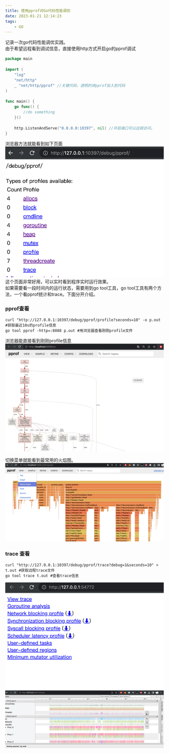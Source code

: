 ```yaml
---
title: 使用pprof对Go代码性能调优
date: 2023-01-21 12:14:23
tags:
    - GO
---
```

记录一次go代码性能调优实践。  
由于希望远程看到调试信息，直接使用http方式开启go的pprof调试
```Go
package main

import (
    "log"
    "net/http"
    _ "net/http/pprof" //关键代码，透明的讲pprof加入到代码
)

func main() {
    go func() {
        //do something
    }()

    http.ListenAndServe("0.0.0.0:10397", nil) //开启端口可以远程访问。
}
```
浏览器方法就能看到如下页面
![pprof](Go代码性能调优/pprof.png)
这个页面非常好用，可以实时看到程序实时运行效果。  
如果需要看一段时间内的运行状态，需要用到go tool工具，go tool工具有两个方法，一个看pprof统计和trace。下面分开介绍。  
### pprof查看
```shell
curl "http://127.0.0.1:10397/debug/pprof/profile?seconds=10" -o p.out #获取最近10s的profile信息
go tool pprof -http=:8088 p.out #用浏览器查看刚刚profile文件
```
浏览器能直接看到刚刚profile信息
![profile信息](Go代码性能调优/profile1.png)

切换菜单就能看到最常用的火焰图。
![火焰图](Go代码性能调优/flame.png)


### trace 查看
```shell
curl "http://127.0.0.1:10397/debug/pprof/trace?debug=1&seconds=10" > t.out #获取远程trace文件
go tool trace t.out #查看trace信息

```
![trace](Go代码性能调优/trace1.png)
![trace](Go代码性能调优/trace2.png)

